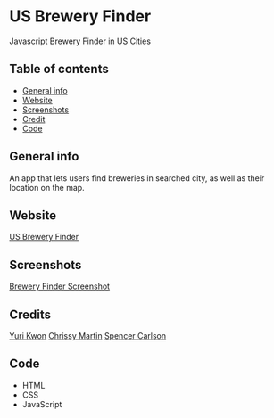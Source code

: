 # US Brewery Finder
Javascript Brewery Finder in US Cities

## Table of contents
* [General info](#general-info)
* [Website](#webpage-URL)
* [Screenshots](#screenshots)
* [Credit](#credits)
* [Code](#Code)


## General info
An app that lets users find breweries in searched city, as well as their location on the map. 

## Website
[US Brewery Finder](https://anomic84.github.io/US-Brewery-Finder/)

## Screenshots
[Brewery Finder Screenshot](./assets/USBreweryFinder.png)

## Credits
[Yuri Kwon](https://github.com/uriyuri00)
[Chrissy Martin](https://github.com/chrissy-martin)
[Spencer Carlson](https://github.com/anomic84)

## Code 
* HTML
* CSS
* JavaScript
